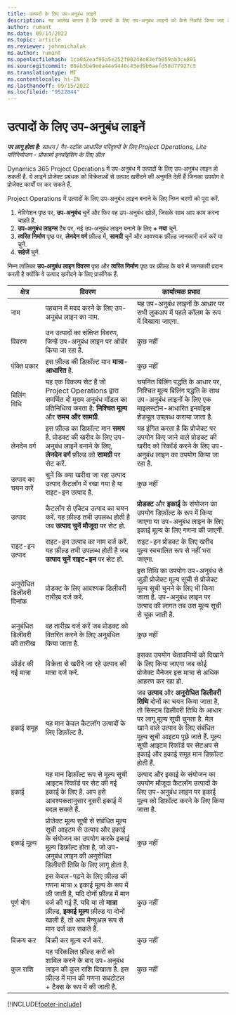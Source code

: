 ```yaml
---
title: उत्पादों के लिए उप-अनुबंध लाइनें
description: यह आलेख बताता है कि उत्पादों के लिए उप-अनुबंध लाइनों को कैसे रिकॉर्ड किया जाए और विक्रेताओं से उत्पाद खरीद को रिकॉर्ड करने के लिए विभिन्न क्षेत्रों का उपयोग किया जाए।
author: rumant
ms.date: 09/14/2022
ms.topic: article
ms.reviewer: johnmichalak
ms.author: rumant
ms.openlocfilehash: 1ca042eaf95a5e252f00248e83efb959ab3ce801
ms.sourcegitcommit: 08eb3be9eda44e9446c43ed9b6aefd58d77927c5
ms.translationtype: MT
ms.contentlocale: hi-IN
ms.lasthandoff: 09/15/2022
ms.locfileid: "9522844"
---
```

# <a name="subcontract-lines-for-products"></a>उत्पादों के लिए उप-अनुबंध लाइनें

_**पर लागू होता है:** साधन / गैर-स्टॉक आधारित परिदृश्यों के लिए Project Operations, Lite परिनियोजन - प्रोफार्मा इनवॉइसिंग के लिए डील_

Dynamics 365 Project Operations में उप-अनुबंध में उत्पादों के लिए उप-अनुबंध लाइन हो सकती है. ये लाइनें प्रोजेक्ट प्रबंधक को विक्रेताओं से उत्पाद खरीदने की अनुमति देती हैं जिनका उपयोग वे प्रोजेक्ट कार्यों पर कर सकते हैं.

Project Operations में उत्पादों के लिए उप-अनुबंध लाइन बनाने के लिए निम्न चरणों को पूरा करें.

1. नेविगेशन पृष्ठ पर, **उप-अनुबंध** चुनें और फिर वह उप-अनुबंध खोलें, जिसके साथ आप काम करना चाहते हैं. 
2. **उप-अनुबंध लाइन्स** टैब पर, नई उप-अनुबंध लाइन बनाने के लिए **+ नया** चुनें.
3. **त्वरित निर्माण** पृष्ठ पर, **लेनदेन वर्ग** फ़ील्ड में, **सामग्री** चुनें और आवश्यक फ़ील्ड जानकारी दर्ज करें या चुनें. 
4. **सहेजें** चुनें.

निम्न तालिका **उप-अनुबंध लाइन विवरण** पृष्ठ और **त्वरित निर्माण** पृष्ठ पर फ़ील्ड के बारे में जानकारी प्रदान करती है क्योंकि वे उत्पाद खरीदने के लिए प्रासंगिक हैं.

| क्षेत्र | विवरण | कार्यात्मक प्रभाव|
| ----- | ----------- | ----------- |
| नाम | पहचान में मदद करने के लिए उप-अनुबंध लाइन का नाम. |यह उप-अनुबंध लाइनों के आधार पर सभी लुकअप में पहले कॉलम के रूप में दिखाया जाएगा.
| विवरण | उन उत्पादों का संक्षिप्त विवरण, जिन्हें उप-अनुबंध लाइन पर ऑर्डर किया जा रहा है. | कुछ नहीं |
| पंक्ति प्रकार | इस फ़ील्ड की डिफ़ॉल्ट मान **मात्रा-आधारित** है. |कुछ नहीं |
| बिलिंग विधि | यह एक विकल्प सेट है जो Project Operations द्वारा समर्थित दो मुख्य अनुबंध मॉडल का प्रतिनिधित्व करता है: **निश्चित मूल्य** और **समय और सामग्री**. | चयनित बिलिंग पद्धति के आधार पर, निश्चित मूल्य बिलिंग पद्धति के साथ उप-अनुबंध लाइनों के लिए एक माइलस्टोन-आधारित इनवॉइस शेड्यूल उपलब्ध कराया जाता है. |
| लेनदेन वर्ग |इस फ़ील्ड का डिफ़ॉल्ट मान **समय** है. प्रोडक्ट की खरीद के लिए उप-अनुबंध लाइनें बनाने के लिए, **लेनदेन वर्ग** फ़ील्ड को **सामग्री** पर सेट करें.  | यह इंगित करता है कि प्रोजेक्ट पर उपयोग किए जाने वाले प्रोडक्ट की खरीद को रिकॉर्ड करने के लिए उप-अनुबंध लाइन का उपयोग किया जा रहा है. |
| उत्पाद का चयन करें | चुनें कि क्या खरीदा जा रहा उत्पाद उत्पाद कैटलॉग में रखा गया है या राइट-इन उत्पाद है. |कुछ नहीं |
| उत्पाद | कैटलॉग से एक्टिव उत्पाद का चयन करें. यह फ़ील्ड तभी उपलब्ध होती है जब **उत्पाद चुनें** **मौजूदा** पर सेट हो. |**प्रोडक्ट** और **इकाई** के संयोजन का उपयोग डिफ़ॉल्ट के रूप में किया जाएगा या उप-अनुबंध लाइन के लिए इकाई मूल्य के लिए गणना की जाएगी.
| राइट-इन उत्पाद | राइट-इन उत्पाद का नाम दर्ज करें. यह फ़ील्ड तभी उपलब्ध होती है जब **उत्पाद चुनें** **राइट-इन** पर सेट हो.  |राइट-इन प्रोडक्ट के लिए खरीद मूल्य स्वचालित रूप से नहीं भरा जाएगा.|
| अनुरोधित डिलीवरी दिनांक | प्रोडक्ट के लिए आवश्यक डिलीवरी तारीख़ दर्ज करें.| इस तिथि का उपयोग उप-अनुबंध से जुड़ी प्रोजेक्ट मूल्य सूची से प्रोजेक्ट मूल्य सूची चुनने के लिए भी किया जाता है. उप-अनुबंध लाइन पर उत्पाद की लागत तब उस मूल्य सूची से चूक जाती है. |
| अनुबंधित डिलीवरी की तारीख | वह तारीख़ दर्ज करें जब प्रोडक्ट को वितरित करने के लिए अनुबंधित किया जाता है.  |कुछ नहीं|
| ऑर्डर की गई मात्रा | विक्रेता से खरीदे जा रहे उत्पाद की मात्रा दर्ज करें.| इसका उपयोग चेतावनियों को दिखाने के लिए किया जाएगा जब कोई प्रोजेक्ट मैनेजर इस मात्रा से अधिक आहरण कर रहा हो.|
| इकाई समूह | यह मान केवल कैटलॉग उत्पादों के लिए डिफ़ॉल्ट है. |जब **उत्पाद** और **अनुरोधित डिलीवरी तिथि** दोनों का चयन किया जाता है, तो सिस्टम डिलीवरी तिथि के आधार पर लागू मूल्य सूची चुनता है. मेल खाने वाले उत्पाद के लिए संबंधित मूल्य सूची आइटम पूछे जाते हैं. मूल्य सूची आइटम रिकॉर्ड पर सेटअप से इकाई और इकाई समूह मान डिफ़ॉल्ट होती हैं. |
| इकाई | यह मान डिफ़ॉल्ट रूप से मूल्य सूची आइटम रिकॉर्ड पर सेट की गई इकाई के लिए है. आप इसे आवश्यकतानुसार दूसरी इकाई में बदल सकते हैं.| उत्पाद और इकाई के संयोजन का उपयोग मौजूदा कैटलॉग उत्पादों के लिए उप-अनुबंध लाइन पर इकाई मूल्य को डिफ़ॉल्ट करने के लिए किया जाता है. |
| इकाई मूल्य | प्रोजेक्ट मूल्य सूची से संबंधित मूल्य सूची आइटम से उत्पाद और इकाई के संयोजन का उपयोग करके इकाई मूल्य डिफ़ॉल्ट होता है, जो उप-अनुबंध लाइन की अनुरोधित डिलीवरी तिथि के लिए लागू होता है.  |कुछ नहीं |
| पूर्ण योग | इस केवल-पढ़ने के लिए फ़ील्ड की गणना मात्रा x इकाई मूल्य के रूप में की जाती है, यदि दोनों फ़ील्ड में मान दर्ज की गई हैं. यदि या तो **मात्रा** फ़ील्ड, **इकाई मूल्य** फ़ील्ड या दोनों खाली हैं, तो आप मैन्युअल रूप से मान दर्ज कर सकते हैं.  |कुछ नहीं |
| विक्रय कर | बिक्री कर मूल्य दर्ज करें. |कुछ नहीं |
| कुल राशि | यह परिकलित फ़ील्ड करों को शामिल करने के बाद उप-अनुबंध लाइन की कुल राशि दिखाता है. इस फ़ील्ड में मान की गणना सबटोटल + टैक्स के रूप में की जाती है. |कुछ नहीं |


[!INCLUDE[footer-include](../../includes/footer-banner.md)]
